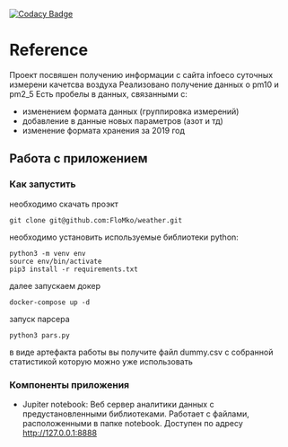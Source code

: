 [![Codacy Badge](https://api.codacy.com/project/badge/Grade/6f0b73cb31034c16b9da7789a7265703)](https://www.codacy.com/manual/4spb/weather?utm_source=github.com&amp;utm_medium=referral&amp;utm_content=FloMko/weather&amp;utm_campaign=Badge_Grade)
# Reference
Проект посвяшен получению информации с сайта infoeco суточных измерени качетсва воздуха
Реализовано получение данных о pm10 и pm2_5
Есть пробелы в данных, связанными с:
- изменением формата данных (группировка измерений)
- добавление в данные новых параметров (азот и тд)
- изменение формата хранения за 2019 год
## Работа с приложением
### Как запустить
необходимо скачать проэкт
```
git clone git@github.com:FloMko/weather.git
```
необходимо установить используемые библиотеки python:
```
python3 -m venv env
source env/bin/activate
pip3 install -r requirements.txt
```
далее запускаем докер
```
docker-compose up -d
```
запуск парсера
```
python3 pars.py
```
в виде артефакта работы вы получите файл dummy.csv с собранной статистикой которую можно уже использовать

### Компоненты приложения
- Jupiter notebook:
  Веб сервер аналитики данных с предустановленными библиотеками. Работает с файлами, расположенными в папке notebook. Доступен по адресу <http://127.0.0.1:8888>
